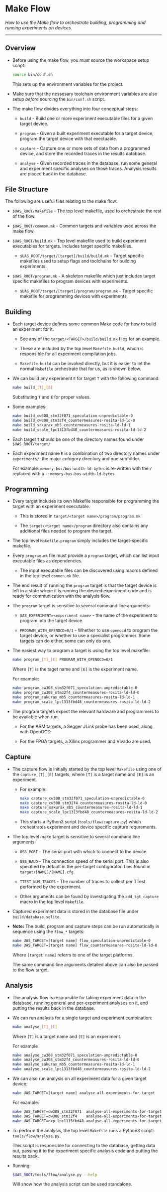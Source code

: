 
# Make Flow

*How to use the Make flow to orchestrate building, programming and
running experiments on devices.*

---

## Overview

- Before using the make flow, you *must* source the workspace
  setup script:

  ```sh
  source bin/conf.sh
  ```

  This sets up the environment variables for the project.

- Make sure that the nessesary toolchain environment variables are
  also setup *before* sourcing the `bin/conf.sh` script.


- The make flow divides everything into four conceptual steps:

  - `build` - Build one or more experiment executable files for a
    given target device.

  - `program` - Given a built experiment executable for a target device,
    program the target device with that exectuable.

  - `capture` - Capture one or more sets of data from a programmed device,
    and store the recorded traces in the results database.

  - `analyse` - Given recorded traces in the database, run some
    general and experiment specific analyses on those traces.
    Analysis results are placed back in the database.


## File Structure

The following are useful files relating to the make flow:

- `$UAS_ROOT/Makefile` - The top level makefile, used to orchestrate the
  rest of the flow.

- `$UAS_ROOT/common.mk` - Common targets and variables used across the make
  flow.

- `$UAS_ROOT/build.mk` - Top level makefile used to build experiment
  executables for targets. Includes target specific makefiles.

  - `$UAS_ROOT/target/[target]/build/build.mk` - Target specific
    makefiles used to setup flags and toolchains for building experiments.

- `$UAS_ROOT/program.mk` - A skeleton makefile which just includes
  target specific makefiles to program devices with experiments.

  - `$UAS_ROOT/target/[target]/program/program.mk` - Target specific
    makefile for programming devices with experiments.


## Building

- Each target device defines some common Make code for how to build
  an experiment for it.

  - See any of the `target/<TARGET>/build/build.mk` files for an example.

  - These are included by the top level `Makefile.build`, which is
    responsible for all experiment compilation jobs.

  - `Makefile.build` can be invoked directly, but it is easier to let
    the normal `Makefile` orchestrate that for us, as is shown below.

- We can build any experiment `E` for target `T` with the following
  command:

  ```sh
  make build_[T]_[E]
  ```

  Substituting `T` and `E` for proper values.

- Some examples:

  ```sh
  make build_cw308_stm32f071_speculation-unpredictable-0
  make build_cw308_stm32f4_countermeasures-rosita-ld-ld-0
  make build_sakurax_mb5_countermeasures-rosita-ld-ld-1
  make build_scale_lpc1313fbd48_countermeasures-rosita-ld-ld-2
  ```

- Each target `T` should be one of the directory names
  found under `$UAS_ROOT/target/`

- Each experiment name `E` is a combination of two directory names
  under `experiments/`. the major *catagory* directory and one subfolder.

  For example: `memory-bus/bus-width-ld-bytes` is re-written with the
  `/` replaced with a `-`: `memory-bus-bus-width-ld-bytes`.


## Programming

- Every target includes its own Makefile responsible for programming the
  target with an experiment executable.

  - This is stored in `target/<target name>/program/program.mk`

  - The `target/<target name>/program` directory also contains any
    additional files needed to program the target.

- The top level `Makefile.program` simply includes the target-specific
  makefile.

- Every `program.mk` file must provide a `program` target, which can
  list input executable files as dependencies.

  - The input executable files can be discovered using macros defined
    in the top level `common.mk` file.

- The end result of running the `program` target is that the target device
  is left in a state where it is running the desired experiment code
  and is ready for communication with the analysis flow.

- The `program` target is sensitive to several command line arguments:

  - `UAS_EXPERIMENT=<experiment name>` - the name of the experiment to
    program into the target device.

  - `PROGRAM_WITH_OPENOCD=0/1` - Whether to use `openocd` to program the
    target device, or whether to use a specialist programmer.
    Some targets can do either, some can only do one.

- The easiest way to program a target is using the top level makefile:

  ```sh
  make program_[T]_[E] PROGRAM_WITH_OPENOCD=0/1
  ```

  Where `[T]` is the taget name and `[E]` is the experiment name.

  For example:

  ```sh
  make program_cw308_stm32f071_speculation-unpredictable-0
  make program_cw308_stm32f4_countermeasures-rosita-ld-ld-0
  make program_sakurax_mb5_countermeasures-rosita-ld-ld-1
  make program_scale_lpc1313fbd48_countermeasures-rosita-ld-ld-2
  ```

- The program targets expect the relevant hardware and programmers to
  be available when run.

  - For the ARM targets, a Segger JLink probe has been used, along
    with OpenOCD.

  - For the FPGA targets, a Xilinx programmer and Vivado are used.


## Capture

- The capture flow is initially started by the top level
  `Makefile` using one of the `capture_[T]_[E]` targets, where
  `[T]` is a target name and `[E]` is an experiment.

  - For example:

    ```sh
    make capture_cw308_stm32f071_speculation-unpredictable-0
    make capture_cw308_stm32f4_countermeasures-rosita-ld-ld-0
    make capture_sakurax_mb5_countermeasures-rosita-ld-ld-1
    make capture_scale_lpc1313fbd48_countermeasures-rosita-ld-ld-2
    ```
  
  - This starts a Python3 script (`tools/flow/capture.py`)
    which orchestrates experiment and device specific
    capture requrements.

- The top level make target is sensitive to several command line
  arguments:

  - `USB_PORT` - The serial port with which to connect to the device.

  - `USB_BAUD` - The connection speed of the serial port. This is also
    specified by default in the per-target configuraton files
    found in `target/[NAME]/[NAME].cfg`.

  - `TTEST_NUM_TRACES` - The number of traces to collect per TTest
    performed by the experiment.

  - Other arguments can be found by investigating the `add_tgt_capture`
    macro in the top level `Makefile`.

- Captured experiment data is stored in the database file under
  `build/database.sqlite`.

- **Note:** The build, program and capture steps can be run automatically
  in sequence using the `flow_*` targets:
    
  ```sh
  make UAS_TARGET=[target name] flow_speculation-unpredictable-0
  make UAS_TARGET=[target name] flow_countermeasures-rosita-ld-ld-0
  ```

  Where `[target name]` referrs to one of the target platforms.

  The same command line arguments detailed above can also be passed
  to the flow target.


## Analysis

- The analysis flow is responsible for taking experiment data in the
  database, running general and per-experiment analyses on it, and
  putting the results back in the database.


- We can run analysis for a single target and experiment combination:
  
  ```sh
  make analyse_[T]_[E] 
  ```
  
  Where `[T]` is a target name and `[E]` is an experiment.

  For example
  ```sh
  make analyse_cw308_stm32f071_speculation-unpredictable-0
  make analyse_cw308_stm32f4_countermeasures-rosita-ld-ld-0
  make analyse_sakurax_mb5_countermeasures-rosita-ld-ld-1
  make analyse_scale_lpc1313fbd48_countermeasures-rosita-ld-ld-2
  ```

- We can also run analysis on all experiment data for a given target
  device:

  ```sh
  make UAS_TARGET=[target name] analyse-all-experiments-for-target
  ```

  For example:

  ```sh
  make UAS_TARGET=cw308_stm32f071  analyse-all-experiments-for-target
  make UAS_TARGET=cw308_stm32f4    analyse-all-experiments-for-target
  make UAS_TARGET=nxp_lpc1115fbd48 analyse-all-experiments-for-target

  ```

- To perform the analysis, the top level `Makefile` runs a Python3
  script: `tools/flow/analyse.py`.

  This script is responsible for connecting to the database, getting
  data out, passing it to the experiment specific analysis code and
  putting the results back.

- Running:

  ```sh
  $UAS_ROOT/tools/flow/analyse.py --help
  ```

  Will show how the analysis script can be used standalone.

